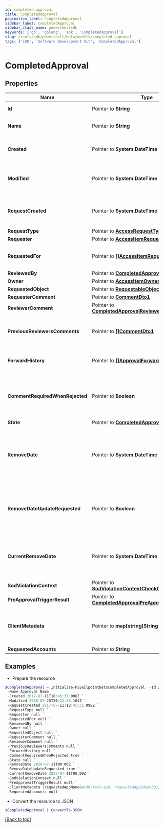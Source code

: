 ```yaml
---
id: completed-approval
title: CompletedApproval
pagination_label: CompletedApproval
sidebar_label: CompletedApproval
sidebar_class_name: powershellsdk
keywords: ['go', 'golang', 'sdk', 'CompletedApproval'] 
slug: /tools/sdk/powershell/beta/models/completed-approval
tags: ['SDK', 'Software Development Kit', 'CompletedApproval']
---
```



# CompletedApproval

## Properties

Name | Type | Description | Notes
------------ | ------------- | ------------- | -------------
**Id** |  Pointer to **String** | The approval id. | [optional] 
**Name** |  Pointer to **String** | The name of the approval. | [optional] 
**Created** |  Pointer to **System.DateTime** | When the approval was created. | [optional] 
**Modified** |  Pointer to **System.DateTime** | When the approval was modified last time. | [optional] 
**RequestCreated** |  Pointer to **System.DateTime** | When the access-request was created. | [optional] 
**RequestType** |  Pointer to [**AccessRequestType**](access-request-type) |  | [optional] 
**Requester** |  Pointer to [**AccessItemRequesterDto**](access-item-requester-dto) |  | [optional] 
**RequestedFor** |  Pointer to [**[]AccessItemRequestedForDto**](access-item-requested-for-dto) | Identities access was requested for. | [optional] 
**ReviewedBy** |  Pointer to [**CompletedApprovalReviewedBy**](completed-approval-reviewed-by) |  | [optional] 
**Owner** |  Pointer to [**AccessItemOwnerDto**](access-item-owner-dto) |  | [optional] 
**RequestedObject** |  Pointer to [**RequestableObjectReference**](requestable-object-reference) |  | [optional] 
**RequesterComment** |  Pointer to [**CommentDto1**](comment-dto1) |  | [optional] 
**ReviewerComment** |  Pointer to [**CompletedApprovalReviewerComment**](completed-approval-reviewer-comment) |  | [optional] 
**PreviousReviewersComments** |  Pointer to [**[]CommentDto1**](comment-dto1) | The history of the previous reviewers comments. | [optional] 
**ForwardHistory** |  Pointer to [**[]ApprovalForwardHistory**](approval-forward-history) | The history of approval forward action. | [optional] 
**CommentRequiredWhenRejected** |  Pointer to **Boolean** | When true the rejector has to provide comments when rejecting | [optional] [default to $false]
**State** |  Pointer to [**CompletedApprovalState**](completed-approval-state) |  | [optional] 
**RemoveDate** |  Pointer to **System.DateTime** | The date the role or access profile is no longer assigned to the specified identity. | [optional] 
**RemoveDateUpdateRequested** |  Pointer to **Boolean** | If true, then the request was to change the remove date or sunset date. | [optional] [default to $false]
**CurrentRemoveDate** |  Pointer to **System.DateTime** | The remove date or sunset date that was assigned at the time of the request. | [optional] 
**SodViolationContext** |  Pointer to [**SodViolationContextCheckCompleted1**](sod-violation-context-check-completed1) |  | [optional] 
**PreApprovalTriggerResult** |  Pointer to [**CompletedApprovalPreApprovalTriggerResult**](completed-approval-pre-approval-trigger-result) |  | [optional] 
**ClientMetadata** |  Pointer to **map[string]String** | Arbitrary key-value pairs provided during the request. | [optional] 
**RequestedAccounts** |  Pointer to **String** |  | [optional] 

## Examples

- Prepare the resource
```powershell
$CompletedApproval = Initialize-PSSailpointBetaCompletedApproval  -Id 2c938083633d259901633d25c68c00fa `
 -Name Approval Name `
 -Created 2017-07-11T18:45:37.098Z `
 -Modified 2018-07-25T20:22:28.104Z `
 -RequestCreated 2017-07-11T18:45:35.098Z `
 -RequestType null `
 -Requester null `
 -RequestedFor null `
 -ReviewedBy null `
 -Owner null `
 -RequestedObject null `
 -RequesterComment null `
 -ReviewerComment null `
 -PreviousReviewersComments null `
 -ForwardHistory null `
 -CommentRequiredWhenRejected true `
 -State null `
 -RemoveDate 2020-07-11T00:00Z `
 -RemoveDateUpdateRequested true `
 -CurrentRemoveDate 2020-07-11T00:00Z `
 -SodViolationContext null `
 -PreApprovalTriggerResult null `
 -ClientMetadata {requestedAppName&#x3D;test-app, requestedAppId&#x3D;2c91808f7892918f0178b78da4a305a1} `
 -RequestedAccounts null
```

- Convert the resource to JSON
```powershell
$CompletedApproval | ConvertTo-JSON
```


[[Back to top]](#) 


